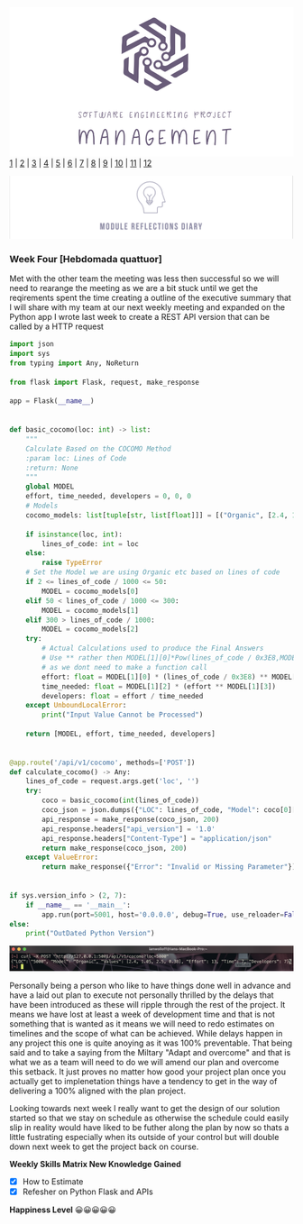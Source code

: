 ![Logo](Images/Logo.png)
[1](/MyPortfolio/SEPM/Unit01.html) | [2](/MyPortfolio/SEPM/Unit02.html) | [3](/MyPortfolio/SEPM/Unit03.html) | [4](/MyPortfolio/SEPM/Unit04.html) | [5](/MyPortfolio/SEPM/Unit05.html) | [6](/MyPortfolio/SEPM/Unit06.html) | [7](/MyPortfolio/SEPM/Unit07.html) | [8](/MyPortfolio/SEPM/Unit08.html) | [9](/MyPortfolio/SEPM/Unit09.html) | [10](/MyPortfolio/SEPM/Unit10.html) | [11](/MyPortfolio/SEPM/Unit11.html) | [12](/MyPortfolio/SEPM/Unit12.html)

![Logo](Images/Diary.png)
### Week Four [Hebdomada quattuor]

Met with the other team the meeting was less then successful so we will need to rearange the meeting as we are a bit stuck until we get the reqirements spent the time creating a outline of the executive summary that I will share with my team at our next weekly meeting and expanded on the Python app I wrote last week to create a REST API version that can be called by a HTTP request

```python
import json
import sys
from typing import Any, NoReturn

from flask import Flask, request, make_response

app = Flask(__name__)


def basic_cocomo(loc: int) -> list:
    """
    Calculate Based on the COCOMO Method
    :param loc: Lines of Code
    :return: None
    """
    global MODEL
    effort, time_needed, developers = 0, 0, 0
    # Models
    cocomo_models: list[tuple[str, list[float]]] = [("Organic", [2.4, 1.05, 2.5, 0.38]), ("Semi-Detached", [3.0, 1.12, 2.5, 0.35]), ("Embedded", [3.6, 1.20, 2.5, 0.32])]  # noqa: E501

    if isinstance(loc, int):
        lines_of_code: int = loc
    else:
        raise TypeError
    # Set the Model we are using Organic etc based on lines of code
    if 2 <= lines_of_code / 1000 <= 50:
        MODEL = cocomo_models[0]
    elif 50 < lines_of_code / 1000 <= 300:
        MODEL = cocomo_models[1]
    elif 300 > lines_of_code / 1000:
        MODEL = cocomo_models[2]
    try:
        # Actual Calculations used to produce the Final Answers
        # Use ** rather then MODEL[1][0]*Pow(lines_of_code / 0x3E8,MODEL[1][1]) as performance is slighty better
        # as we dont need to make a function call
        effort: float = MODEL[1][0] * (lines_of_code / 0x3E8) ** MODEL[1][1]
        time_needed: float = MODEL[1][2] * (effort ** MODEL[1][3])
        developers: float = effort / time_needed
    except UnboundLocalError:
        print("Input Value Cannot be Processed")

    return [MODEL, effort, time_needed, developers]


@app.route('/api/v1/cocomo', methods=['POST'])
def calculate_cocomo() -> Any:
    lines_of_code = request.args.get('loc', '')
    try:
        coco = basic_cocomo(int(lines_of_code))
        coco_json = json.dumps({"LOC": lines_of_code, "Model": coco[0][0], "Values": coco[0][1], "Effort": round(coco[1]), "Time": round(coco[2]), "Developers": round(coco[2])})
        api_response = make_response(coco_json, 200)
        api_response.headers["api_version"] = '1.0'
        api_response.headers["Content-Type"] = "application/json"
        return make_response(coco_json, 200)
    except ValueError:
        return make_response({"Error": "Invalid or Missing Parameter"})


if sys.version_info > (2, 7):
    if __name__ == '__main__':
        app.run(port=5001, host='0.0.0.0', debug=True, use_reloader=False, threaded=True)
else:
    print("OutDated Python Version")

```

![Logo](Images/REST2.png)

Personally being a person who like to have things done well in advance and have a laid out plan to execute not personally thrilled by the delays that have been introduced as these will ripple through the rest of the project. It means we have lost at least a week of development time and that is not something that is wanted as it means we will need to redo estimates on timelines and the scope of what can be achieved. While delays happen in any project this one is quite anoying as it was 100% preventable. That being said and to take a saying from the Miltary "Adapt and overcome" and that is what we as a team will need to do we will amend our plan and overcome this setback. It just proves no matter how good your project plan once you actually get to implenetation things have a tendency to get in the way of delivering a 100% aligned with the plan project. 

Looking towards next week I really want to get the design of our solution started so that we stay on schedule as otherwise the schedule could easily slip in reality would have liked to be futher along the plan by now so thats a little fustrating especially when its outside of your control but will double down next week to get the project back on course.

**Weekly Skills Matrix New Knowledge Gained**

- [x] How to Estimate 
- [x] Refesher on Python Flask and APIs

**Happiness Level**
😀😀😀😀😀
